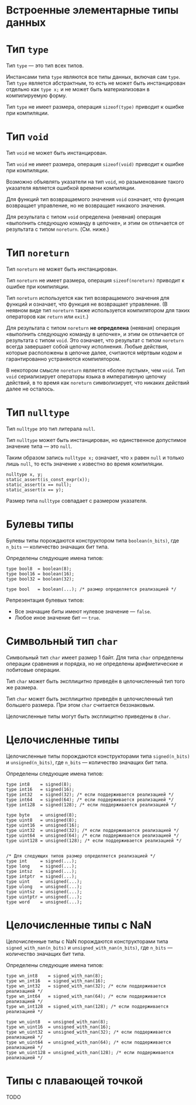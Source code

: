 # Встроенные элементарные типы данных

# Тип `type`

Тип `type` — это тип всех типов.

Инстансами типа `type` являются все типы данных, включая сам `type`. Тип `type` является абстрактным, то есть не может быть инстанцирован отдельно как `type x;` и не может быть материализован в компилируемую форму.

Тип `type` не имеет размера, операция `sizeof(type)` приводит к ошибке при компиляции.

# Тип `void`

Тип `void` не может быть инстанцирован.

Тип `void` не имеет размера, операция `sizeof(void)` приводит к ошибке при компиляции.

Возможно объявлять указатели на тип `void`, но разыменование такого указателя является ошибкой времени компиляции.

Для функций тип возвращаемого значения `void` означает, что функция возвращает управление, но не возвращает никакого значения.

Для результата с типом `void` определена (неявная) операция «выполнить следующую команду в цепочке», и этим он отличается от результата с типом `noreturn`. (См. ниже.)

# Тип `noreturn`

Тип `noreturn` не может быть инстанцирован.

Тип `noreturn` не имеет размера, операция `sizeof(noreturn)` приводит к ошибке при компиляции.

Тип `noreturn` используется как тип возвращаемого значения для функций и означает, что функция не возвращает управление. (В неявном виде тип `noreturn` также используется компилятором для таких операторов как `return` или `exit`.)

Для результата с типом `noreturn` **не определена** (неявная) операция «выполнить следующую команду в цепочке», и этим он отличается от результата с типом `void`. Это означает, что результат с типом `noreturn` всегда завершает собой цепочку исполнения. Любые действия, которые расположены в цепочке далее, считаются мёртвым кодом и гарантированно устраняются компилятором.

В некотором смысле `noreturn` является «более пустым», чем `void`. Тип `void` сериализирует операторы языка в императивную цепочку действий, в то время как `noreturn` символизирует, что никаких действий далее не осталось.

# Тип `nulltype`

Тип `nulltype` это тип литерала `null`.

Тип `nulltype` может быть инстанцирован, но единственное допустимое значение типа — это `null`.

Таким образом запись `nulltype x;` означает, что `x` равен `null` и только лишь `null`, то есть значение `x` известно во время компиляции.

```
nulltype x, y;
static_assert(is_const_expr(x));
static_assert(x == null);
static_assert(x == y);
```

Размер типа `nulltype` совпадает с размером указателя.

# Булевы типы

Булевы типы порождаются конструктором типа `boolean(n_bits)`, где `n_bits` — количество значащих бит типа.

Определены следующие имена типов:

```
type bool8  = boolean(8);
type bool16 = boolean(16);
type bool32 = boolean(32);

type bool   = boolean(...); /* размер определяется реализацией */
```

Репрезентация булевых типов:

* Все значащие биты имеют нулевое значение — `false`.
* Любое иное значение бит  — `true`.

# Символьный тип `char`

Символьный тип `char` имеет размер 1 байт. Для типа `char` определены операции сравнения и порядка, но не определены арифметические и побитовые операции.

Тип `char` может быть эксплицитно приведён в целочисленный тип того же размера.

Тип `char` может быть эксплицитно приведён в целочисленный тип большего размера. При этом `char` считается беззнаковым.

Целочисленные типы могут быть эксплицитно приведены в `char`.

# Целочисленные типы

Целочисленные типы порождаются конструкторами типа `signed(n_bits)` и `unsigned(n_bits)`, где `n_bits` — количество значащих бит типа.

Определены следующие имена типов:

```
type int8    = signed(8);
type int16   = signed(16);
type int32   = signed(32); /* если поддерживается реализацией */
type int64   = signed(64); /* если поддерживается реализацией */
type int128  = signed(128); /* если поддерживается реализацией */

type byte    = unsigned(8);
type uint8   = unsigned(8);
type uint16  = unsigned(16);
type uint32  = unsigned(32); /* если поддерживается реализацией */
type uint64  = unsigned(64); /* если поддерживается реализацией */
type uint128 = unsigned(128); /* если поддерживается реализацией */


/* Для следующих типов размер определяется реализацией */
type int     = signed(...);
type long    = signed(...);
type intsz   = signed(...);
type intptr  = signed(...);
type uint    = unsigned(...);
type ulong   = unsigned(...);
type uintsz  = unsigned(...);
type uintptr = unsigned(...);
type word    = unsigned(...);
```

# Целочисленные типы с NaN

Целочисленные типы с NaN порождаются конструкторами типа `signed_with_nan(n_bits)` и `unsigned_with_nan(n_bits)`, где `n_bits` — количество значащих бит типа.

Определены следующие имена типов:

```
type wn_int8    = signed_with_nan(8);
type wn_int16   = signed_with_nan(16);
type wn_int32   = signed_with_nan(32); /* если поддерживается реализацией */
type wn_int64   = signed_with_nan(64); /* если поддерживается реализацией */
type wn_int128  = signed_with_nan(128); /* если поддерживается реализацией */

type wn_uint8   = unsigned_with_nan(8);
type wn_uint16  = unsigned_with_nan(16);
type wn_uint32  = unsigned_with_nan(32); /* если поддерживается реализацией */
type wn_uint64  = unsigned_with_nan(64); /* если поддерживается реализацией */
type wn_uint128 = unsigned_with_nan(128); /* если поддерживается реализацией */
```

# Типы с плавающей точкой

TODO
